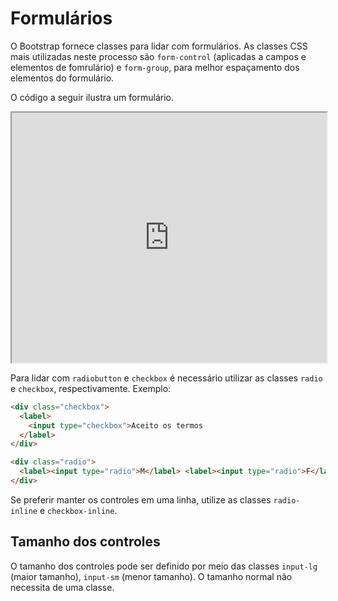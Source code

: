 # Formulários

O Bootstrap fornece classes para lidar com formulários. As classes CSS mais utilizadas neste processo são `form-control` (aplicadas a campos e elementos de fomrulário) e `form-group`, para melhor espaçamento dos elementos do formulário.

O código a seguir ilustra um formulário.

<iframe src="http://embed.plnkr.co/lsqlyDyrECTmTNkuaC2g/preview" width="100%" height="400"></iframe>

Para lidar com `radiobutton` e `checkbox` é necessário utilizar as classes `radio` e `checkbox`, respectivamente. Exemplo:

```html
<div class="checkbox">
  <label>
    <input type="checkbox">Aceito os termos
  </label>
</div>

<div class="radio">
  <label><input type="radio">M</label> <label><input type="radio">F</label>
</div>
```

Se preferir manter os controles em uma linha, utilize as classes `radio-inline` e `checkbox-inline`.

## Tamanho dos controles

O tamanho dos controles pode ser definido por meio das classes `input-lg` (maior tamanho), `input-sm` (menor tamanho). O tamanho normal não necessita de uma classe.
